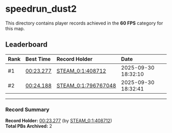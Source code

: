 # speedrun_dust2

This directory contains player records achieved in the **60 FPS** category for this map.

## Leaderboard

| Rank | Best Time | Record Holder | Date                |
| :--- | :-------- | :------------ | :------------------ |
| #1   | [00:23.277](./00023277_STEAM_0_1_408712_20250930-183210.zip) | [STEAM_0:1:408712](https://speedrun16.com/profile/STEAM_0:1:408712)   | 2025-09-30 18:32:10 |
| #2   | [00:24.188](./00024188_STEAM_0_1_796767048_20250930-183241.zip) | [STEAM_0:1:796767048](https://speedrun16.com/profile/STEAM_0:1:796767048)   | 2025-09-30 18:32:41 |

---

### Record Summary
**Record Holder:** [00:23.277](./00023277_STEAM_0_1_408712_20250930-183210.zip) (by [STEAM_0:1:408712](https://speedrun16.com/profile/STEAM_0:1:408712))  
**Total PBs Archived:** 2